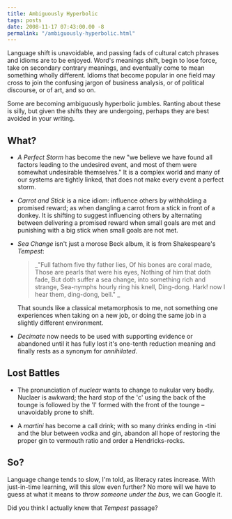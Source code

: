 ```yaml
---
title: Ambiguously Hyperbolic
tags: posts
date: 2008-11-17 07:43:00.00 -8
permalink: "/ambiguously-hyperbolic.html"
---
```

Language shift is unavoidable, and passing fads of cultural catch phrases and idioms are to be enjoyed. Word's meanings shift, begin to lose force, take on secondary contrary meanings, and eventually come to mean something wholly different. Idioms that become popular in one field may cross to join the confusing jargon of business analysis, or of political discourse, or of art, and so on.

Some are becoming ambiguously hyperbolic jumbles. Ranting about these is silly, but given the shifts they are undergoing, perhaps they are best avoided in your writing.

## What?

*   _A Perfect Storm_ has become the new "we believe we have found all factors leading to the undesired event, and most of them were somewhat undesirable themselves." It is a complex world and many of our systems are tightly linked, that does not make every event a perfect storm.

*   _Carrot and Stick_ is a nice idiom: influence others by withholding a promised reward; as when dangling a carrot from a stick in front of a donkey. It is shifting to suggest influencing others by alternating between delivering a promised reward when small goals are met and punishing with a big stick when small goals are not met.

*   _Sea Change_ isn't just a morose Beck album, it is from Shakespeare's _Tempest_:

    >
    > _"Full fathom five thy father lies,
    > Of his bones are coral made,
    > Those are pearls that were his eyes,
    > Nothing of him that doth fade,
    > But doth suffer a sea change,
    > into something rich and strange,
    > Sea-nymphs hourly ring his knell,
    > Ding-dong.
    > Hark! now I hear them, ding-dong, bell."
    > _


    That sounds like a classical metamorphosis to me, not something one experiences when taking on a new job, or doing the same job in a slightly different environment.

*   _Decimate_ now needs to be used with supporting evidence or abandoned until it has fully lost it's one-tenth reduction meaning and finally rests as a synonym for _annihilated_.

## Lost Battles

*   The pronunciation of _nuclear_ wants to change to nukular very badly. Nuclaer is awkward; the hard stop of the 'c' using the back of the tounge is followed by the 'l' formed with the front of the tounge – unavoidably prone to shift.

*   A _martini_ has become a call drink; with so many drinks ending in -tini and the blur between vodka and gin, abandon all hope of restoring the proper gin to vermouth ratio and order a Hendricks-rocks.

## So?

Language change tends to slow, I'm told, as literacy rates increase. With just-in-time learning, will this slow even further? No more will we have to guess at what it means to _throw someone under the bus_, we can Google it.

Did you think I actually knew that _Tempest_ passage?